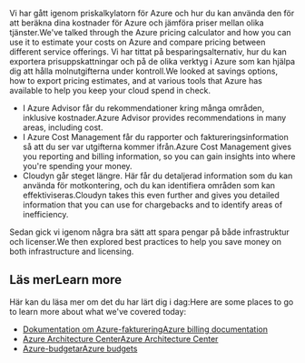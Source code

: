 <span data-ttu-id="da8c8-101">Vi har gått igenom priskalkylatorn för Azure och hur du kan använda den för att beräkna dina kostnader för Azure och jämföra priser mellan olika tjänster.</span><span class="sxs-lookup"><span data-stu-id="da8c8-101">We've talked through the Azure pricing calculator and how you can use it to estimate your costs on Azure and compare pricing between different service offerings.</span></span> <span data-ttu-id="da8c8-102">Vi har tittat på besparingsalternativ, hur du kan exportera prisuppskattningar och på de olika verktyg i Azure som kan hjälpa dig att hålla molnutgifterna under kontroll.</span><span class="sxs-lookup"><span data-stu-id="da8c8-102">We looked at savings options, how to export pricing estimates, and at various tools that Azure has available to help you keep your cloud spend in check.</span></span>

- <span data-ttu-id="da8c8-103">I Azure Advisor får du rekommendationer kring många områden, inklusive kostnader.</span><span class="sxs-lookup"><span data-stu-id="da8c8-103">Azure Advisor provides recommendations in many areas, including cost.</span></span>
- <span data-ttu-id="da8c8-104">I Azure Cost Management får du rapporter och faktureringsinformation så att du ser var utgifterna kommer ifrån.</span><span class="sxs-lookup"><span data-stu-id="da8c8-104">Azure Cost Management gives you reporting and billing information, so you can gain insights into where you're spending your money.</span></span>
- <span data-ttu-id="da8c8-105">Cloudyn går steget längre. Här får du detaljerad information som du kan använda för motkontering, och du kan identifiera områden som kan effektiviseras.</span><span class="sxs-lookup"><span data-stu-id="da8c8-105">Cloudyn takes this even further and gives you detailed information that you can use for chargebacks and to identify areas of inefficiency.</span></span>

<span data-ttu-id="da8c8-106">Sedan gick vi igenom några bra sätt att spara pengar på både infrastruktur och licenser.</span><span class="sxs-lookup"><span data-stu-id="da8c8-106">We then explored best practices to help you save money on both infrastructure and licensing.</span></span>

## <a name="learn-more"></a><span data-ttu-id="da8c8-107">Läs mer</span><span class="sxs-lookup"><span data-stu-id="da8c8-107">Learn more</span></span>

<span data-ttu-id="da8c8-108">Här kan du läsa mer om det du har lärt dig i dag:</span><span class="sxs-lookup"><span data-stu-id="da8c8-108">Here are some places to go to learn more about what we've covered today:</span></span>

- [<span data-ttu-id="da8c8-109">Dokumentation om Azure-fakturering</span><span class="sxs-lookup"><span data-stu-id="da8c8-109">Azure billing documentation</span></span>](https://docs.microsoft.com/azure/billing/)
- [<span data-ttu-id="da8c8-110">Azure Architecture Center</span><span class="sxs-lookup"><span data-stu-id="da8c8-110">Azure Architecture Center</span></span>](https://docs.microsoft.com/azure/architecture/)
- [<span data-ttu-id="da8c8-111">Azure-budgetar</span><span class="sxs-lookup"><span data-stu-id="da8c8-111">Azure budgets</span></span>](https://docs.microsoft.com/azure/billing/billing-cost-management-budget-scenario)
